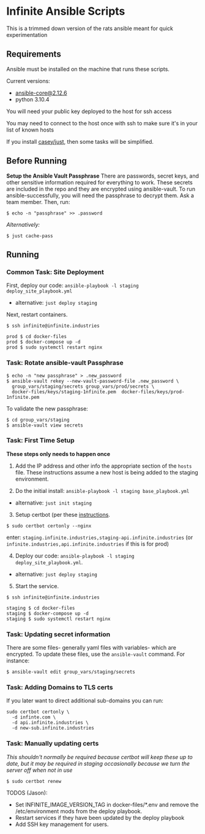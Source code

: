# Infinite Ansible Scripts

This is a trimmed down version of the rats ansible meant for quick experimentation

## Requirements

Ansible must be installed on the machine that runs these scripts.

Current versions:
  * ansible-core@2.12.6
  * python 3.10.4
  
You will need your public key deployed to the host for ssh access

You may need to connect to the host once with ssh to make sure it's in your list of known hosts

If you install [casey/just](https://github.com/casey/just), then some tasks
will be simplified.

## Before Running

**Setup the Ansible Vault Passphrase**
There are passwords, secret keys, and other sensitive information required for everything
to work. These secrets are included in the repo and they are encrypted using
ansible-vault.  To run ansible-successfully, you will need the passphrase to
decrypt them.  Ask a team member. Then, run:

```console
$ echo -n "passphrase" >> .password
```

*Alternatively:*

```console
$ just cache-pass
```

## Running

### Common Task: Site Deployment

First, deploy our code: `ansible-playbook -l staging deploy_site_playbook.yml`
* alternative: `just deploy staging`

Next, restart containers.

```
$ ssh infinite@infinite.industries

prod $ cd docker-files
prod $ docker-compose up -d
prod $ sudo systemctl restart nginx
```

### Task: Rotate ansible-vault Passphrase

```console
$ echo -n "new passphrase" > .new_password
$ ansible-vault rekey --new-vault-password-file .new_password \ 
  group_vars/staging/secrets group_vars/prod/secrets \
  docker-files/keys/staging-1nfinite.pem  docker-files/keys/prod-1nfinite.pem 
```

To validate the new passphrase:

```console
$ cd group_vars/staging
$ ansible-vault view secrets
```

### Task: First Time Setup

**These steps only needs to happen once**

1. Add the IP address and other info the appropriate section of the `hosts`
   file.  These instructions assume a new host is being added to the staging
   environment.

2. Do the initial install: `ansible-playbook -l staging base_playbook.yml`
* alternative: `just init staging`

3. Setup certbot (per these [instructions](https://certbot.eff.org/instructions?ws=nginx&os=ubuntufocal).

```
$ sudo certbot certonly --nginx
```

enter: `staging.infinite.industries,staging-api.infinite.industries` (or `infinite.industries,api.infinite.industries` if this is for prod)

4. Deploy our code: `ansible-playbook -l staging deploy_site_playbook.yml`.
* alternative: `just deploy staging`

5. Start the service.

```
$ ssh infinite@infinite.industries

staging $ cd docker-files
staging $ docker-compose up -d
staging $ sudo systemctl restart nginx
```

### Task: Updating secret information

There are some files- generally yaml files with variables-  which are
encrypted. To update these files, use the `ansible-vault` command.  For
instance:

```console
$ ansible-vault edit group_vars/staging/secrets
```

### Task: Adding Domains to TLS certs

If you later want to direct additional sub-domains you can run:

```
sudo certbot certonly \
  -d infinte.com \
  -d api.infinite.industries \
  -d new-sub.infinite.industries
```

### Task: Manually updating certs

*This shouldn't normally be required because certbot will keep these up to
date, but it may be required in staging occasionally because we turn the server
off when not in use*

```console
$ sudo certbot renew
```

TODOS (Jason):
*  Set INFINITE_IMAGE_VERSION_TAG in docker-files/*.env and remove the
  /etc/environment mods from the deploy playbook.
* Restart services if they have been updated by the deploy playbook
* Add SSH key management for users.
